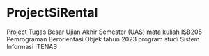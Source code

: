 # ProjectSiRental
Project Tugas Besar Ujian Akhir Semester (UAS) mata kuliah ISB205 Pemrograman Berorientasi Objek tahun 2023 program studi Sistem Informasi ITENAS
